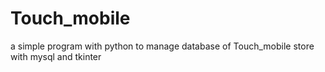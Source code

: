 # Touch_mobile
a simple program with python to manage database of Touch_mobile store with mysql and tkinter
